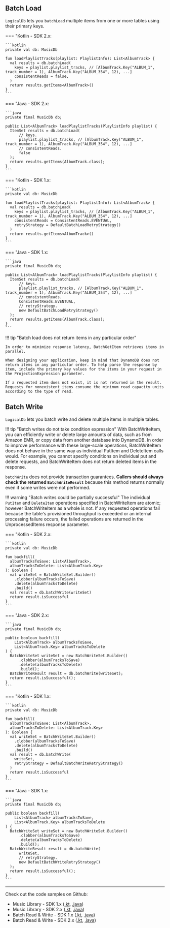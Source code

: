## Batch Load

`LogicalDb` lets you `batchLoad` multiple items from one or more tables using their primary keys.

=== "Kotlin - SDK 2.x: 

    ```kotlin
    private val db: MusicDb

    fun loadPlaylistTracks(playlist: PlaylistInfo): List<AlbumTrack> {
      val results = db.batchLoad(
        keys = playlist.playlist_tracks, // [AlbumTrack.Key("ALBUM_1", track_number = 1), AlbumTrack.Key("ALBUM_354", 12), ...]
        consistentReads = false,
      )
      return results.getItems<AlbumTrack>()
    }
    ```

=== "Java - SDK 2.x: 

    ```java
    private final MusicDb db;
    
    public List<AlbumTrack> loadPlaylistTracks(PlaylistInfo playlist) {
      ItemSet results = db.batchLoad(
          // keys.
          playlist.playlist_tracks, // [AlbumTrack.Key("ALBUM_1", track_number = 1), AlbumTrack.Key("ALBUM_354", 12), ...]
          // consistentReads.
          false
      );
      return results.getItems(AlbumTrack.class);
    }
    ```

=== "Kotlin - SDK 1.x: 

    ```kotlin
    private val db: MusicDb
    
    fun loadPlaylistTracks(playlist: PlaylistInfo): List<AlbumTrack> {
      val results = db.batchLoad(
        keys = playlist.playlist_tracks, // [AlbumTrack.Key("ALBUM_1", track_number = 1), AlbumTrack.Key("ALBUM_354", 12), ...]
        consistentReads = ConsistentReads.EVENTUAL,
        retryStrategy = DefaultBatchLoadRetryStrategy()
      )
      return results.getItems<AlbumTrack>()
    }
    ```

=== "Java - SDK 1.x: 

    ```java
    private final MusicDb db;
    
    public List<AlbumTrack> loadPlaylistTracks(PlaylistInfo playlist) {
      ItemSet results = db.batchLoad(
          // keys.
          playlist.playlist_tracks, // [AlbumTrack.Key("ALBUM_1", track_number = 1), AlbumTrack.Key("ALBUM_354", 12), ...]
          // consistentReads.
          ConsistentReads.EVENTUAL,
          // retryStrategy.
          new DefaultBatchLoadRetryStrategy()
      );
      return results.getItems(AlbumTrack.class);
    }
    ```

!!! tip "Batch load does not return items in any particular order" 

    In order to minimize response latency, BatchGetItem retrieves items in parallel.

    When designing your application, keep in mind that DynamoDB does not return items in any particular order. To help parse the response by item, include the primary key values for the items in your request in the ProjectionExpression parameter.

    If a requested item does not exist, it is not returned in the result. Requests for nonexistent items consume the minimum read capacity units according to the type of read.


## Batch Write

`LogicalDb` lets you batch write and delete multiple items in multiple tables.

!!! tip "Batch writes do not take condition expression" 
    With BatchWriteItem, you can efficiently write or delete large amounts of data, such as from Amazon EMR, or copy data from another database into DynamoDB. In order to improve performance with these large-scale operations, BatchWriteItem does not behave in the same way as individual PutItem and DeleteItem calls would. For example, you cannot specify conditions on individual put and delete requests, and BatchWriteItem does not return deleted items in the response.    

`batchWrite` does not provide transaction guarantees. 
    **Callers should always check the returned `BatchWriteResult`** 
    because this method returns normally even if some writes were not performed.

!!! warning "Batch writes could be partially successful"
    The individual `PutItem` and `DeleteItem` operations specified in BatchWriteItem are atomic; 
    however BatchWriteItem as a whole is not. If any requested operations fail because the table's 
    provisioned throughput is exceeded or an internal processing failure occurs, the failed operations 
    are returned in the UnprocessedItems response parameter.

=== "Kotlin - SDK 2.x: 

    ```kotlin
    private val db: MusicDb
    
    fun backfill(
      albumTracksToSave: List<AlbumTrack>,
      albumTracksToDelete: List<AlbumTrack.Key>
    ): Boolean {
      val writeSet = BatchWriteSet.Builder()
        .clobber(albumTracksToSave)
        .delete(albumTracksToDelete)
        .build()
      val result = db.batchWrite(writeSet)
      return result.isSuccessful
    }
    ```

=== "Java - SDK 2.x: 

    ```java
    private final MusicDb db;
    
    public boolean backfill(
        List<AlbumTrack> albumTracksToSave,
        List<AlbumTrack.Key> albumTracksToDelete
    ) {
      BatchWriteSet writeSet = new BatchWriteSet.Builder()
          .clobber(albumTracksToSave)
          .delete(albumTracksToDelete)
          .build();
      BatchWriteResult result = db.batchWrite(writeSet);
      return result.isSuccessful();
    }
    ```

=== "Kotlin - SDK 1.x: 
    
    ```kotlin
    private val db: MusicDb
    
    fun backfill(
      albumTracksToSave: List<AlbumTrack>,
      albumTracksToDelete: List<AlbumTrack.Key>
    ): Boolean {
      val writeSet = BatchWriteSet.Builder()
        .clobber(albumTracksToSave)
        .delete(albumTracksToDelete)
        .build()
      val result = db.batchWrite(
        writeSet,
        retryStrategy = DefaultBatchWriteRetryStrategy()
      )
      return result.isSuccessful
    }
    ```
 
=== "Java - SDK 1.x: 

    ```java
    private final MusicDb db;
    
    public boolean backfill(
        List<AlbumTrack> albumTracksToSave,
        List<AlbumTrack.Key> albumTracksToDelete
    ) {
      BatchWriteSet writeSet = new BatchWriteSet.Builder()
          .clobber(albumTracksToSave)
          .delete(albumTracksToDelete)
          .build();
      BatchWriteResult result = db.batchWrite(
          writeSet,
          // retryStrategy.
          new DefaultBatchWriteRetryStrategy()
      );
      return result.isSuccessful();
    }
    ```

---

Check out the code samples on Github:

 * Music Library - SDK 1.x ([.kt](https://github.com/cashapp/tempest/tree/main/samples/musiclibrary/src/main/kotlin/app/cash/tempest/musiclibrary), [.java](https://github.com/cashapp/tempest/tree/main/samples/musiclibrary/src/main/java/app/cash/tempest/musiclibrary/java))
 * Music Library - SDK 2.x ([.kt](https://github.com/cashapp/tempest/tree/main/samples/musiclibrary2/src/main/kotlin/app/cash/tempest2/musiclibrary), [.java](https://github.com/cashapp/tempest/tree/main/samples/musiclibrary2/src/main/java/app/cash/tempest2/musiclibrary/java))
 * Batch Read & Write - SDK 1.x ([.kt](https://github.com/cashapp/tempest/blob/main/samples/guides/src/main/kotlin/app/cash/tempest/guides/BatchReadWrite.kt), [.java](https://github.com/cashapp/tempest/blob/main/samples/guides/src/main/java/app/cash/tempest/guides/java/BatchReadWrite.java))
 * Batch Read & Write - SDK 2.x ([.kt](https://github.com/cashapp/tempest/blob/main/samples/guides2/src/main/kotlin/app/cash/tempest2/guides/BatchReadWrite.kt), [.java](https://github.com/cashapp/tempest/blob/main/samples/guides2/src/main/java/app/cash/tempest2/guides/java/BatchReadWrite.java))
